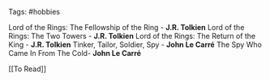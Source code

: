 Tags: #hobbies 

Lord of the Rings: The Fellowship of the Ring - **J.R. Tolkien**
Lord of the Rings: The Two Towers - **J.R. Tolkien**
Lord of the Rings: The Return of the King - **J.R. Tolkien**
Tinker, Tailor, Soldier, Spy - **John Le Carré**
The Spy Who Came In From The Cold- **John Le Carré**

[[To Read]]





